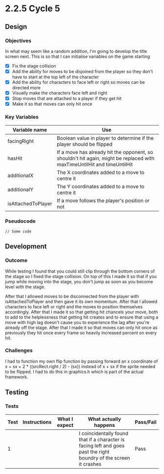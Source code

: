 # 2.2.5 Cycle 5

## Design

### Objectives

In what may seem like a random addition, I'm going to develop the title screen next. This is so that I can initialise variables on the game starting

* [x] Fix the stage collision
* [x] Add the ability for moves to be disjoined from the player so they don't have to start at the top left of the character
* [x] Add the ability for characters to face left or right so moves can be directed more
* [x] Visually make the characters face left and right
* [x] Stop moves that are attached to a player if they get hit
* [x] Make it so that moves can only hit once

### Key Variables

| Variable name      | Use                                                                                                                     |
| ------------------ | ----------------------------------------------------------------------------------------------------------------------- |
| facingRight        | Boolean value in player to determine if the player should be flipped                                                    |
| hasHit             | If a move has already hit the opponent, so shouldn't hit again, might be replaced with maxTimeUntilHit and timeUntilHit |
| additionalX        | The X coordinates added to a move to centre it                                                                          |
| additionalY        | The Y coordinates added to a move to centre it                                                                          |
| isAttachedToPlayer | If a move follows the player's position or not                                                                          |

### Pseudocode

```
// Some code
```

## Development

### Outcome

While testing I found that you could still clip through the bottom corners of the stage so I fixed the stage collision. On top of this I made it so that if you jump while moving into the stage, you don't jump as soon as you become level with the stage.

After that I allowed moves to be disconnected from the player with isAttachedToPlayer and then gave it its own momentum. After that I allowed characters to face left or right and the moves to position themselves accordingly. After that I made it so that getting hit chancels your move, both to add to the helplessness that getting hit creates and to ensure that using a move with high lag doesn't cause you to experience the lag after you're already off the stage. After that I made it so that moves can only hit once as previously they hit once every frame so heavily increased percent on every hit.

### Challenges

&#x20;I had to function my own flip function by passing forward an x coordinate of x + sx + 2 \* ((srcRect.right / 2) - (sx)) instead of x + sx if the sprite needed to be flipped. I had to do this in graphics.h which is part of the actual framework.

## Testing

### Tests

| Test | Instructions | What I expect | What actually happens                                                                                              | Pass/Fail |
| ---- | ------------ | ------------- | ------------------------------------------------------------------------------------------------------------------ | --------- |
| 1    |              |               | I coincidentally found that if a character is facing left and goes past the right boundry of the screen it crashes | Pass      |

